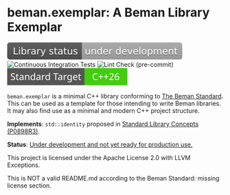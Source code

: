 # beman.exemplar: A Beman Library Exemplar

<!-- SPDX-License-Identifier: Apache-2.0 WITH LLVM-exception -->

<!-- markdownlint-disable-next-line line-length -->
![Library Status](https://raw.githubusercontent.com/bemanproject/beman/refs/heads/main/images/badges/beman_badge-beman_library_under_development.svg) ![Continuous Integration Tests](https://github.com/bemanproject/exemplar/actions/workflows/ci_tests.yml/badge.svg) ![Lint Check (pre-commit)](https://github.com/bemanproject/exemplar/actions/workflows/pre-commit.yml/badge.svg) ![Standard Target](https://github.com/bemanproject/beman/blob/main/images/badges/cpp26.svg)

<!-- markdownlint-disable-next-line line-length -->
`beman.exemplar` is a minimal C++ library conforming to [The Beman Standard](https://github.com/bemanproject/beman/blob/main/docs/beman_standard.md). This can be used as a template for those intending to write Beman libraries. It may also find use as a minimal and modern  C++ project structure.

**Implements**: `std::identity` proposed in [Standard Library Concepts (P0898R3)](https://wg21.link/P0898R3).

**Status**: [Under development and not yet ready for production use.](https://github.com/bemanproject/beman/blob/main/docs/beman_library_maturity_model.md#under-development-and-not-yet-ready-for-production-use)

This project is licensed under the Apache License 2.0 with LLVM Exceptions.

This is NOT a valid README.md according to the Beman Standard: missing license section.
